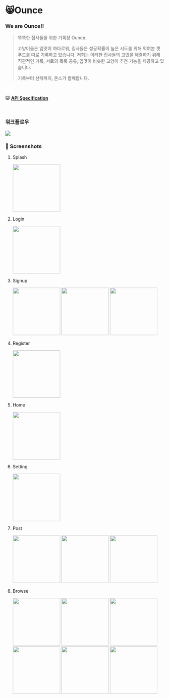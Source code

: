 # 😸Ounce




### We are Ounce‼️

> 똑똑한 집사들을 위한 기록장 Ounce.
>
> 고양이들은 입맛이 까다로워, 집사들은 성공확률이 높은 시도를 위해 먹여본 캣푸드를 따로 기록하고 있습니다.
> 저희는 이러한 집사들의 고민을 해결하기 위해 직관적인 기록, 서로의 목록 공유, 입맛이 비슷한 고양이 추천 기능을 제공하고 있습니다. 
>
> 기록부터 선택까지, 온스가 함께합니다.

<br>

:smiley_cat: <b>[API Specification](https://github.com/We-are-Ounce/OUNCE_Server/wiki)</b>

<br>

### 워크플로우

<img src="https://user-images.githubusercontent.com/45676906/92495614-18685a00-f232-11ea-86ee-bf0d8a46353b.jpg">


### 📍 Screenshots

1. Splash

   <img src="https://user-images.githubusercontent.com/61657569/87795727-6f316300-c883-11ea-9f5a-289eafa54566.png" width="150">

   

2. Login

    <img src="https://user-images.githubusercontent.com/61657569/87795692-680a5500-c883-11ea-823c-95cda1590752.png" width="150">

   

   

3. Signup

   <img src="https://user-images.githubusercontent.com/61657569/87795695-693b8200-c883-11ea-943a-fa3334c5e0c1.png" width="150"> <img src="https://user-images.githubusercontent.com/61657569/87795703-6a6caf00-c883-11ea-88e0-b3c64cf95398.png" width="150"> <img src="https://user-images.githubusercontent.com/61657569/87796479-5f664e80-c884-11ea-9424-58cdf5553b55.png" width="150">

   

   

   

4. Register

     <img src="https://user-images.githubusercontent.com/61657569/87795710-6b9ddc00-c883-11ea-9fd0-ed283df714e9.png " width = "150">

   

5. Home

   <img src="https://user-images.githubusercontent.com/61657569/87795716-6d679f80-c883-11ea-9f8d-86a23bd7a82b.png" width="150">

   

   

6. Setting

   <img src="https://user-images.githubusercontent.com/61657569/87798173-a35a5300-c886-11ea-8c0e-4f74074856ba.png" width="150">

   

   

7. Post

   <img src="https://user-images.githubusercontent.com/61657569/87795725-6e98cc80-c883-11ea-9c02-9f7534b9e382.png" width="150">  <img src="https://user-images.githubusercontent.com/61657569/87795723-6e003600-c883-11ea-9324-c4ac065678dd.png" width="150"> <img src="https://user-images.githubusercontent.com/61657569/87797642-f54ea900-c885-11ea-9867-6f607b279105.png" width="150">

   


8. Browse  

   <img src="https://user-images.githubusercontent.com/55732968/87797968-5fffe480-c886-11ea-96fc-e3191a74ec54.png" width="150"> <img src="https://user-images.githubusercontent.com/55732968/87797981-642c0200-c886-11ea-8bae-c0cc5629d8b5.png" width="150">  <img src="https://user-images.githubusercontent.com/55732968/87797983-64c49880-c886-11ea-8a95-03399b781741.png" width="150"> <img src="https://user-images.githubusercontent.com/55732968/87797985-65f5c580-c886-11ea-8135-ade7e056df19.png" width="150"> <img src="https://user-images.githubusercontent.com/55732968/87797990-668e5c00-c886-11ea-8552-fb0faffd86c8.png" width="150"> <img src="https://user-images.githubusercontent.com/55732968/87797992-6726f280-c886-11ea-9b47-ef51a0eac1d0.png" width="150">

   






